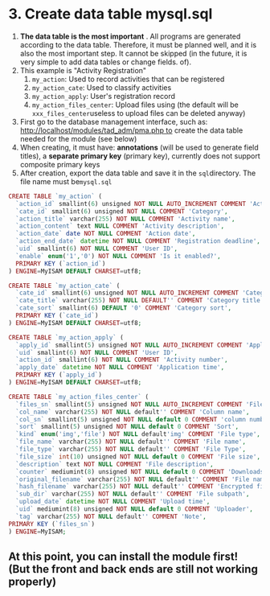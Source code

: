 # 3. Create data table mysql.sql

1. **The data table is the most important** . All programs are generated according to the data table. Therefore, it must be planned well, and it is also the most important step. It cannot be skipped \(in the future, it is very simple to add data tables or change fields. of\).
2. This example is "Activity Registration"
   1. `my_action`: Used to record activities that can be registered
   2. `my_action_cate`: Used to classify activities
   3. `my_action_apply`: User's registration record
   4. `my_action_files_center`: Upload files using \(the default will be `xxx_files_center`useless to upload files can be deleted anyway\)
3. First go to the database management interface, such as: [http://localhost/modules/tad\_adm/pma.php to](http://localhost/modules/tad_adm/pma.php) create the data table needed for the module \(see below\)
4. When creating, it must have: **annotations** \(will be used to generate field titles\), a **separate primary key** \(primary key\), currently does not support composite primary keys
5. After creation, export the data table and save it in the `sql`directory. The file name must be`mysql.sql`

```php
CREATE TABLE `my_action` (
  `action_id` smallint(6) unsigned NOT NULL AUTO_INCREMENT COMMENT 'Activity number',
  `cate_id` smallint(6) unsigned NOT NULL COMMENT 'Category',
  `action_title` varchar(255) NOT NULL COMMENT 'Activity name',
  `action_content` text NULL COMMENT 'Activity description',
  `action_date` date NOT NULL COMMENT 'Action date',
  `action_end_date` datetime NOT NULL COMMENT 'Registration deadline',
  `uid` smallint(6) NOT NULL COMMENT 'User ID',
  `enable` enum('1','0') NOT NULL COMMENT 'Is it enabled?',
  PRIMARY KEY (`action_id`)
) ENGINE=MyISAM DEFAULT CHARSET=utf8;

CREATE TABLE `my_action_cate` (
  `cate_id` smallint(6) unsigned NOT NULL AUTO_INCREMENT COMMENT 'Category number',
  `cate_title` varchar(255) NOT NULL DEFAULT'' COMMENT 'Category title',
  `cate_sort` smallint(6) DEFAULT '0' COMMENT 'Category sort',
  PRIMARY KEY (`cate_id`)
) ENGINE=MyISAM DEFAULT CHARSET=utf8;

CREATE TABLE `my_action_apply` (
  `apply_id` smallint(5) unsigned NOT NULL AUTO_INCREMENT COMMENT 'Application number',
  `uid` smallint(6) NOT NULL COMMENT 'User ID',
  `action_id` smallint(6) NOT NULL COMMENT 'Activity number',
  `apply_date` datetime NOT NULL COMMENT 'Application time',
  PRIMARY KEY (`apply_id`)
) ENGINE=MyISAM DEFAULT CHARSET=utf8;

CREATE TABLE `my_action_files_center` (
  `files_sn` smallint(5) unsigned NOT NULL AUTO_INCREMENT COMMENT 'File serial number',
  `col_name` varchar(255) NOT NULL default'' COMMENT 'Column name',
  `col_sn` smallint(5) unsigned NOT NULL default 0 COMMENT 'column number',
  `sort` smallint(5) unsigned NOT NULL default 0 COMMENT 'Sort',
  `kind` enum('img','file') NOT NULL default'img' COMMENT 'File type',
  `file_name` varchar(255) NOT NULL default'' COMMENT 'File name',
  `file_type` varchar(255) NOT NULL default'' COMMENT 'File Type',
  `file_size` int(10) unsigned NOT NULL default 0 COMMENT 'File size',
  `description` text NOT NULL COMMENT 'File description',
  `counter` mediumint(8) unsigned NOT NULL default 0 COMMENT 'Downloads',
  `original_filename` varchar(255) NOT NULL default'' COMMENT 'File name',
  `hash_filename` varchar(255) NOT NULL default'' COMMENT 'Encrypted file name',
  `sub_dir` varchar(255) NOT NULL default'' COMMENT 'File subpath',
  `upload_date` datetime NOT NULL COMMENT 'Upload time',
  `uid` mediumint(8) unsigned NOT NULL default 0 COMMENT 'Uploader',
  `tag` varchar(255) NOT NULL default'' COMMENT 'Note',
PRIMARY KEY (`files_sn`)
) ENGINE=MyISAM;
```

## At this point, you can install the module first! \(But the front and back ends are still not working properly\)

